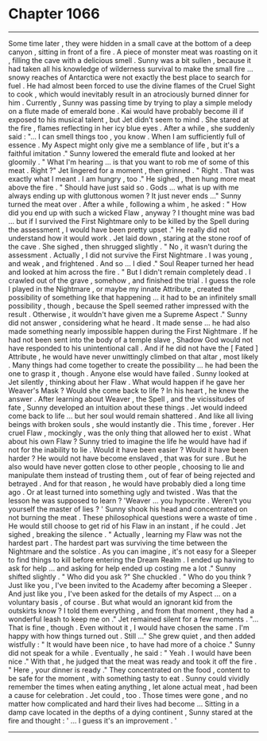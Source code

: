 
# Chapter 1066


---

Some time later , they were hidden in a small cave at the bottom of a deep canyon , sitting in front of a fire . A piece of monster meat was roasting on it , filling the cave with a delicious smell . Sunny was a bit sullen , because it had taken all his knowledge of wilderness survival to make the small fire ... snowy reaches of Antarctica were not exactly the best place to search for fuel .
He had almost been forced to use the divine flames of the Cruel Sight to cook , which would inevitably result in an atrociously burned dinner for him .
Currently , Sunny was passing time by trying to play a simple melody on a flute made of emerald bone . Kai would have probably become ill if exposed to his musical talent , but Jet didn't seem to mind .
She stared at the fire , flames reflecting in her icy blue eyes . After a while , she suddenly said :
"... I can smell things too , you know . When I am sufficiently full of essence . My Aspect might only give me a semblance of life , but it's a faithful imitation ."
Sunny lowered the emerald flute and looked at her gloomily .
" What I'm hearing ... is that you want to rob me of some of this meat . Right ?"
Jet lingered for a moment , then grinned .
" Right . That was exactly what I meant . I am hungry , too ."
He sighed , then hung more meat above the fire .
" Should have just said so . Gods ... what is up with me always ending up with gluttonous women ? It just never ends ..."
Sunny turned the meat over . After a while , following a whim , he asked :
" How did you end up with such a wicked Flaw , anyway ? I thought mine was bad ... but if I survived the First Nightmare only to be killed by the Spell during the assessment , I would have been pretty upset ."
He really did not understand how it would work .
Jet laid down , staring at the stone roof of the cave . She sighed , then shrugged slightly .
" No , it wasn't during the assessment . Actually , I did not survive the First Nightmare . I was young , and weak , and frightened . And so ... I died ."
Soul Reaper turned her head and looked at him across the fire .
" But I didn't remain completely dead . I crawled out of the grave , somehow , and finished the trial . I guess the role I played in the Nightmare , or maybe my innate Attribute , created the possibility of something like that happening ... it had to be an infinitely small possibility , though , because the Spell seemed rather impressed with the result . Otherwise , it wouldn't have given me a Supreme Aspect ."
Sunny did not answer , considering what he heard . It made sense ... he had also made something nearly impossible happen during the First Nightmare . If he had not been sent into the body of a temple slave , Shadow God would not have responded to his unintentional call . And if he did not have the [ Fated ] Attribute , he would have never unwittingly climbed on that altar , most likely .
Many things had come together to create the possibility ... he had been the one to grasp it , though . Anyone else would have failed .
Sunny looked at Jet silently , thinking about her Flaw . What would happen if he gave her Weaver's Mask ? Would she come back to life ?
In his heart , he knew the answer . After learning about Weaver , the Spell , and the vicissitudes of fate , Sunny developed an intuition about these things . Jet would indeed come back to life ... but her soul would remain shattered . And like all living beings with broken souls , she would instantly die . This time , forever .
Her cruel Flaw , mockingly , was the only thing that allowed her to exist .
What about his own Flaw ?
Sunny tried to imagine the life he would have had if not for the inability to lie . Would it have been easier ? Would it have been harder ?
He would not have become enslaved , that was for sure . But he also would have never gotten close to other people , choosing to lie and manipulate them instead of trusting them , out of fear of being rejected and betrayed . And for that reason , he would have probably died a long time ago . Or at least turned into something ugly and twisted .
Was that the lesson he was supposed to learn ?
'Weaver ... you hypocrite . Weren't you yourself the master of lies ? '
Sunny shook his head and concentrated on not burning the meat . These philosophical questions were a waste of time . He would still choose to get rid of his Flaw in an instant , if he could .
Jet sighed , breaking the silence .
" Actually , learning my Flaw was not the hardest part . The hardest part was surviving the time between the Nightmare and the solstice . As you can imagine , it's not easy for a Sleeper to find things to kill before entering the Dream Realm . I ended up having to ask for help ... and asking for help ended up costing me a lot ."
Sunny shifted slightly .
" Who did you ask ?"
She chuckled .
" Who do you think ? Just like you , I've been invited to the Academy after becoming a Sleeper . And just like you , I've been asked for the details of my Aspect ... on a voluntary basis , of course . But what would an ignorant kid from the outskirts know ? I told them everything , and from that moment , they had a wonderful leash to keep me on ."
Jet remained silent for a few moments .
"... That is fine , though . Even without it , I would have chosen the same . I'm happy with how things turned out . Still ..."
She grew quiet , and then added wistfully :
" It would have been nice , to have had more of a choice ."
Sunny did not speak for a while . Eventually , he said :
" Yeah . I would have been nice ."
With that , he judged that the meat was ready and took it off the fire .
" Here , your dinner is ready ."
They concentrated on the food , content to be safe for the moment , with something tasty to eat .
Sunny could vividly remember the times when eating anything , let alone actual meat , had been a cause for celebration . Jet could , too .
Those times were gone , and no matter how complicated and hard their lives had become ...
Sitting in a damp cave located in the depths of a dying continent , Sunny stared at the fire and thought :
' ... I guess it's an improvement . '

---

